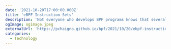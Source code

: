 ```yaml
---
date: '2021-10-20T17:00:00.000Z'
title: 'eBPF Instruction Sets'
description: 'Not everyone who develops BPF programs knows that several versions of the instruction set exist. This isn’t really surprising given documentation on the subject is scarce. So let’s go through the different eBPF instruction sets, why they exist, and why their choice matters.'
ogImage: ogimage.jpeg
externalUrl: 'https://pchaigno.github.io/bpf/2021/10/20/ebpf-instruction-sets.html'
categories:
  - Technology
---
```

